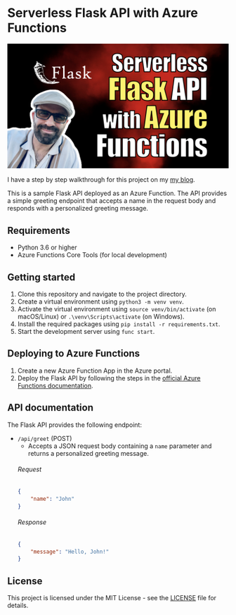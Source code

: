 # Serverless Flask API with Azure Functions

[ ![Serverless Flask API with Azure Functions](./image.png)](https://kalbartal.net/serverless-flask-api-with-azure-functions/)

I have a step by step walkthrough for this project on my [my blog](https://kalbartal.net/serverless-flask-api-with-azure-functions/).


This is a sample Flask API deployed as an Azure Function. The API provides a simple greeting endpoint that accepts a name in the request body and responds with a personalized greeting message.

## Requirements
- Python 3.6 or higher
- Azure Functions Core Tools (for local development)

## Getting started
1. Clone this repository and navigate to the project directory.
2. Create a virtual environment using `python3 -m venv venv`.
3. Activate the virtual environment using `source venv/bin/activate` (on macOS/Linux) or `.\venv\Scripts\activate` (on Windows).
4. Install the required packages using `pip install -r requirements.txt`.
5. Start the development server using `func start`.

## Deploying to Azure Functions
1. Create a new Azure Function App in the Azure portal.
2. Deploy the Flask API by following the steps in the [official Azure Functions documentation](https://docs.microsoft.com/en-us/azure/azure-functions/functions-create-first-function-python).

## API documentation
The Flask API provides the following endpoint:

- `/api/greet` (POST)
    - Accepts a JSON request body containing a `name` parameter and returns a personalized greeting message.
    ###### Request
    ```json
    {
        "name": "John"
    }
    ```
    ###### Response
    ```json
    {
        "message": "Hello, John!"
    }
    ```

## License
This project is licensed under the MIT License - see the [LICENSE](./LICENSE) file for details.
